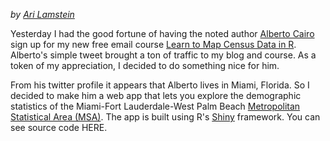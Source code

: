 *by [Ari Lamstein](http://www.arilamstein.com/)*

Yesterday I had the good fortune of having the noted author [Alberto Cairo](https://twitter.com/albertocairo) sign up for my new free email course [Learn to Map Census Data in R](http://www.arilamstein.com/blog/2015/06/25/learn-to-map-census-data-in-r/). Alberto's simple tweet brought a ton of traffic to my blog and course. As a token of my appreciation, I decided to do something nice for him. 

From his twitter profile it appears that Alberto lives in Miami, Florida. So I decided to make him a web app that lets you explore the demographic statistics of the Miami-Fort Lauderdale-West Palm Beach [Metropolitan Statistical Area (MSA)](https://en.wikipedia.org/wiki/Metropolitan_statistical_area). The app is built using R's [Shiny](http://shiny.rstudio.com/) framework. You can see source code HERE.

